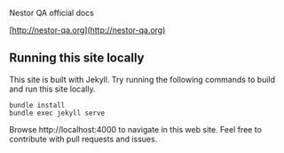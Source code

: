 Nestor QA official docs

[http://nestor-qa.org](http://nestor-qa.org)

## Running this site locally

This site is built with Jekyll. Try running the following commands to build and run this site locally.
 
    bundle install
    bundle exec jekyll serve

Browse http://localhost:4000 to navigate in this web site. Feel free to contribute with pull requests and issues.
